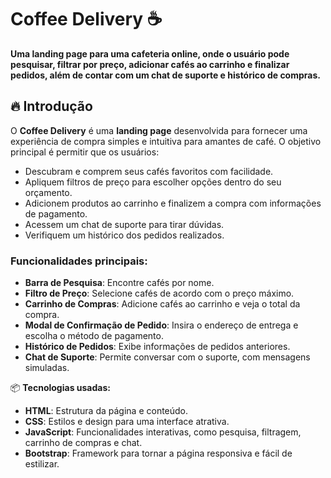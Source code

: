 # Coffee Delivery ☕️

**Uma landing page para uma cafeteria online, onde o usuário pode pesquisar, filtrar por preço, adicionar cafés ao carrinho e finalizar pedidos, além de contar com um chat de suporte e histórico de compras.**

## 🔥 Introdução

O **Coffee Delivery** é uma **landing page** desenvolvida para fornecer uma experiência de compra simples e intuitiva para amantes de café. O objetivo principal é permitir que os usuários:

- Descubram e comprem seus cafés favoritos com facilidade.
- Apliquem filtros de preço para escolher opções dentro do seu orçamento.
- Adicionem produtos ao carrinho e finalizem a compra com informações de pagamento.
- Acessem um chat de suporte para tirar dúvidas.
- Verifiquem um histórico dos pedidos realizados.

### Funcionalidades principais:
- **Barra de Pesquisa**: Encontre cafés por nome.
- **Filtro de Preço**: Selecione cafés de acordo com o preço máximo.
- **Carrinho de Compras**: Adicione cafés ao carrinho e veja o total da compra.
- **Modal de Confirmação de Pedido**: Insira o endereço de entrega e escolha o método de pagamento.
- **Histórico de Pedidos**: Exibe informações de pedidos anteriores.
- **Chat de Suporte**: Permite conversar com o suporte, com mensagens simuladas.

📦 **Tecnologias usadas:**
- **HTML**: Estrutura da página e conteúdo.
- **CSS**: Estilos e design para uma interface atrativa.
- **JavaScript**: Funcionalidades interativas, como pesquisa, filtragem, carrinho de compras e chat.
- **Bootstrap**: Framework para tornar a página responsiva e fácil de estilizar.


